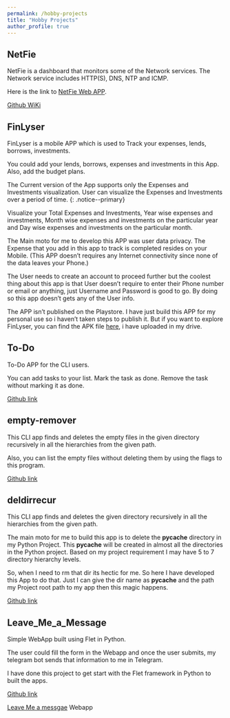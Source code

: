 ```yaml
---
permalink: /hobby-projects
title: "Hobby Projects"
author_profile: true
---
```


## NetFie

NetFie is a dashboard that monitors some of the Network services. The Network service includes HTTP(S), DNS, NTP and ICMP.

Here is the link to [NetFie Web APP](https://netfie-9d483.web.app/#/).

[Github WiKi](https://github.com/LogeshVel/NetFie/wiki)

## FinLyser

FinLyser is a mobile APP which is used to Track your expenses, lends, borrows, investments.

You could add your lends, borrows, expenses and investments in this App. Also, add the budget plans.

The Current version of the App supports only the Expenses and Investments visualization. User can visualize the Expenses and Investments over a period of time.
{: .notice--primary}

Visualize your Total Expenses and Investments, Year wise expenses and investments, Month wise expenses and investments on the particular year and Day wise expenses and investments on the particular month.

The Main moto for me to develop this APP was user data privacy. The Expense that you add in this app to track is completed resides on your Mobile. (This APP doesn’t requires any Internet connectivity since none of the data leaves your Phone.)

The User needs to create an account to proceed further but the coolest thing about this app is that User doesn’t require to enter their Phone number or email or anything, just Username and Password is good to go. By doing so this app doesn’t gets any of the User info.

The APP isn’t published on the Playstore. I have just build this APP for my personal use so i haven’t taken steps to publish it.
But if you want to explore FinLyser, you can find the APK file [here](https://drive.google.com/file/d/1TbAuGMx0nb6MaCGE_HPu7YBwHM-w5QHG/view?usp=sharing), i have uploaded in my drive.

## To-Do

To-Do APP for the CLI users.

You can add tasks to your list. Mark the task as done. Remove the task without marking it as done.

[Github link](https://github.com/LogeshVel/todo)


## empty-remover 

This CLI app finds and deletes the empty files in the given directory recursively in all the hierarchies from the given path.

Also, you can list the empty files without deleting them by using the flags to this program.

[Github link](https://github.com/LogeshVel/empty_item_remover)


## deldirrecur

This CLI app finds and deletes the given directory recursively in all the hierarchies from the given path.

The main moto for me to build this app is to delete the __pycache__ directory in my Python Project. This __pycache__ will be created in almost all the directories in the Python project. Based on my project requirement I may have 5 to 7 directory hierarchy levels.

So, when I need to rm that dir its hectic for me. So here I have developed this App to do that. Just I can give the dir name as __pycache__ and the path my Project root path to my app then this magic happens.

[Github link](https://github.com/LogeshVel/delete_dir_recursive)


## Leave_Me_a_Message

Simple WebApp built using Flet in Python. 

The user could fill the form in the Webapp and once the user submits, my telegram bot sends that information to me in Telegram.

I have done this project to get start with the Flet framework in Python to built the apps.

[Github link](https://github.com/LogeshVel/leave_me_a_message)

[Leave Me a messgae](https://leavemeamessage.logeshsakthivel.repl.co/) Webapp




